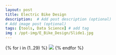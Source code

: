 ```yaml
---
layout: post
title: Electric Bike Design
description:  # Add post description (optional)
# Add image post (optional)
tags: [tools, Data Science] # add tag
img : /ppt-img/E_Bike_Design/Slide1.jpg
---
```


{% for i in (1..29) %}
  <img src="{{site.baseurl}}/assets/ppt-img/E_Bike_Design/Slide{{i}}.jpg"/>
{% endfor %}
